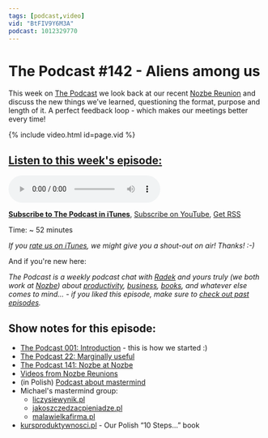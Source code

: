 ```yaml
---
tags: [podcast,video]
vid: "BtFIV9Y6M3A"
podcast: 1012329770
---
```


# The Podcast #142 - Aliens among us

This week on [The Podcast][p] we look back at our recent [Nozbe Reunion](https://sliwinski.com/reunion/) and discuss the new things we’ve learned, questioning the format, purpose and length of it. A perfect feedback loop - which makes our meetings better every time!

{% include video.html id=page.vid %}

<!--More-->

## [Listen to this week's episode:][e]

<audio controls>
<source src="https://files.nozbe.com/podcast/142.mp3" type="audio/mpeg">
</audio>

**[Subscribe to The Podcast in iTunes][i]**, [Subscribe on YouTube][y], [Get RSS][rss]

Time: ~ 52 minutes

*If you [rate us on iTunes][i], we might give you a shout-out on air! Thanks! :-)*

And if you're new here:

*The Podcast is a weekly podcast chat with [Radek][r] and yours truly (we both work at [Nozbe][n]) about [productivity](/tag/productivity), [business](/tag/business), [books](/tag/books), and whatever else comes to mind… - if you liked this episode, make sure to [check out past episodes](/tag/podcast).*

## Show notes for this episode:

  * [The Podcast 001: Introduction](http://thepodcast.fm/001) - this is how we started :)
  * [The Podcast 22: Marginally useful](http://thepodcast.fm/episodes/22)
  * [The Podcast 141: Nozbe at Nozbe](http://thepodcast.fm/141)
  * [Videos from Nozbe Reunions](https://www.youtube.com/watch?v=lkIkqD1frIA&list=PL4VGcOPPsP4Oo4U07VkEJ4oZ8TzZqO5Sy)
  * (in Polish) [Podcast about mastermind](https://jakoszczedzacpieniadze.pl/mastermind-co-to-jest-i-jak-go-zrobic)
  * Michael's mastermind group:
    * [liczysiewynik.pl](http://liczysiewynik.pl/)
    * [jakoszczedzacpieniadze.pl](https://jakoszczedzacpieniadze.pl/)
    * [malawielkafirma.pl](https://malawielkafirma.pl/)
  * [kursproduktywnosci.pl](https://kursproduktywnosci.pl/) - Our Polish “10 Steps...” book

[y]: https://michael.gratis/thepodcastyt
[rss]: http://thepodcast.fm/episodes?format=RSS
[e]: http://thepodcast.fm/episodes/142

[p]: https://michael.gratis/thepodcastfm
[n]: https://michael.gratis/nozbe
[r]: https://michael.gratis/radex
[i]: https://michael.gratis/thepodcast
[o]: https://michael.gratis/ipadonly

